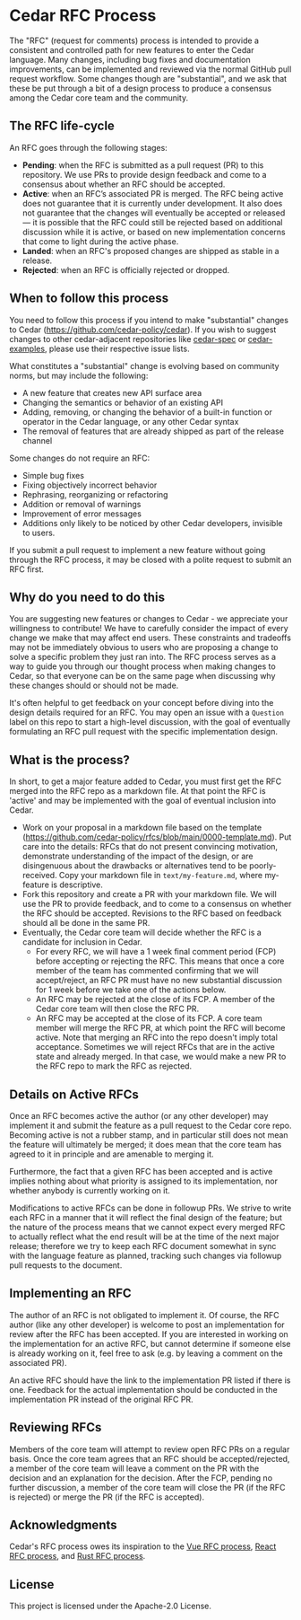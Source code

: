 # Cedar RFC Process

The "RFC" (request for comments) process is intended to provide a consistent and controlled path for new features to enter the Cedar language. Many changes, including bug fixes and documentation improvements, can be implemented and reviewed via the normal GitHub pull request workflow. Some changes though are "substantial", and we ask that these be put through a bit of a design process to produce a consensus among the Cedar core team and the community.

## The RFC life-cycle

An RFC goes through the following stages:

* **Pending**: when the RFC is submitted as a pull request (PR) to this repository. We use PRs to provide design feedback and come to a consensus about whether an RFC should be accepted.
* **Active**: when an RFC’s associated PR is merged. The RFC being active does not guarantee that it is currently under development. It also does not guarantee that the changes will eventually be accepted or released — it is possible that the RFC could still be rejected based on additional discussion while it is active, or based on new implementation concerns that come to light during the active phase.
* **Landed**: when an RFC's proposed changes are shipped as stable in a release.
* **Rejected**: when an RFC is officially rejected or dropped.

## When to follow this process

You need to follow this process if you intend to make "substantial" changes to Cedar (<https://github.com/cedar-policy/cedar>). If you wish to suggest changes to other cedar-adjacent repositories like [cedar-spec](https://github.com/cedar-policy/cedar-spec) or [cedar-examples](https://github.com/cedar-policy/cedar-examples), please use their respective issue lists.

What constitutes a "substantial" change is evolving based on community norms, but may include the following:

* A new feature that creates new API surface area
* Changing the semantics or behavior of an existing API
* Adding, removing, or changing the behavior of a built-in function or operator in the Cedar language, or any other Cedar syntax
* The removal of features that are already shipped as part of the release channel

Some changes do not require an RFC:

* Simple bug fixes
* Fixing objectively incorrect behavior
* Rephrasing, reorganizing or refactoring
* Addition or removal of warnings
* Improvement of error messages
* Additions only likely to be noticed by other Cedar developers, invisible to users.

If you submit a pull request to implement a new feature without going through the RFC process, it may be closed with a polite request to submit an RFC first.

## Why do you need to do this

You are suggesting new features or changes to Cedar - we appreciate your willingness to contribute! We have to carefully consider the impact of every change we make that may affect end users. These constraints and tradeoffs may not be immediately obvious to users who are proposing a change to solve a specific problem they just ran into. The RFC process serves as a way to guide you through our thought process when making changes to Cedar, so that everyone can be on the same page when discussing why these changes should or should not be made.

It's often helpful to get feedback on your concept before diving into the design details required for an RFC. You may open an issue with a `Question` label on this repo to start a high-level discussion, with the goal of eventually formulating an RFC pull request with the specific implementation design.

## What is the process?

In short, to get a major feature added to Cedar, you must first get the RFC merged into the RFC repo as a markdown file. At that point the RFC is 'active' and may be implemented with the goal of eventual inclusion into Cedar.

* Work on your proposal in a markdown file based on the template (<https://github.com/cedar-policy/rfcs/blob/main/0000-template.md>). Put care into the details: RFCs that do not present convincing motivation, demonstrate understanding of the impact of the design, or are disingenuous about the drawbacks or alternatives tend to be poorly-received. Copy your markdown file in `text/my-feature.md`, where my-feature is descriptive.
* Fork this repository and create a PR with your markdown file. We will use the PR to provide feedback, and to come to a consensus on whether the RFC should be accepted. Revisions to the RFC based on feedback should all be done in the same PR.
* Eventually, the Cedar core team will decide whether the RFC is a candidate for inclusion in Cedar.
  * For every RFC, we will have a 1 week final comment period (FCP) before accepting or rejecting the RFC. This means that once a core member of the team has commented confirming that we will accept/reject, an RFC PR must have no new substantial discussion for 1 week before we take one of the actions below.
  * An RFC may be rejected at the close of its FCP. A member of the Cedar core team will then close the RFC PR.
  * An RFC may be accepted at the close of its FCP. A core team member will merge the RFC PR, at which point the RFC will become active. Note that merging an RFC into the repo doesn't imply total acceptance. Sometimes we will reject RFCs that are in the active state and already merged. In that case, we would make a new PR to the RFC repo to mark the RFC as rejected.

## Details on Active RFCs

Once an RFC becomes active the author (or any other developer) may implement it and submit the feature as a pull request to the Cedar core repo. Becoming active is not a rubber stamp, and in particular still does not mean the feature will ultimately be merged; it does mean that the core team has agreed to it in principle and are amenable to merging it.

Furthermore, the fact that a given RFC has been accepted and is active implies nothing about what priority is assigned to its implementation, nor whether anybody is currently working on it.

Modifications to active RFCs can be done in followup PRs. We strive to write each RFC in a manner that it will reflect the final design of the feature; but the nature of the process means that we cannot expect every merged RFC to actually reflect what the end result will be at the time of the next major release; therefore we try to keep each RFC document somewhat in sync with the language feature as planned, tracking such changes via followup pull requests to the document.

## Implementing an RFC

The author of an RFC is not obligated to implement it. Of course, the RFC author (like any other developer) is welcome to post an implementation for review after the RFC has been accepted. If you are interested in working on the implementation for an active RFC, but cannot determine if someone else is already working on it, feel free to ask (e.g. by leaving a comment on the associated PR).

An active RFC should have the link to the implementation PR listed if there is one. Feedback for the actual implementation should be conducted in the implementation PR instead of the original RFC PR.

## Reviewing RFCs

Members of the core team will attempt to review open RFC PRs on a regular basis. Once the core team agrees that an RFC should be accepted/rejected, a member of the core team will leave a comment on the PR with the decision and an explanation for the decision. After the FCP, pending no further discussion, a member of the core team will close the PR (if the RFC is rejected) or merge the PR (if the RFC is accepted).

## Acknowledgments

Cedar's RFC process owes its inspiration to the [Vue RFC process](https://github.com/vuejs/rfcs), [React RFC process](https://github.com/reactjs/rfcs), and [Rust RFC process](https://github.com/rust-lang/rfcs).

## License

This project is licensed under the Apache-2.0 License.
